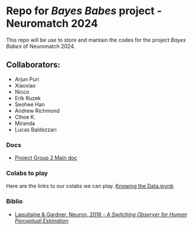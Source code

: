 # Repo for *Bayes Babes* project - Neuromatch 2024

This repo will be use to store and mantain the codes for the project *Bayes Babes* of Neuromatch 2024.

## Collaborators:
- Arjun Puri
- Xiaoxiao
- Nicco
- Erik Ruzek
- Seohee Han
- Andrew Richmond
- Clhoe K.
- Miranda
- Lucas Baldezzari

### Docs

- [Project Group 2 Main doc](https://docs.google.com/document/d/1ZA0-Z-GO-pYg_CeYRGAYFPBJxr1fF4K0PAReS_vPJt0/edit)

### Colabs to play

Here are the links to our colabs we can play. 
[Knowing the Data.ipynb](https://colab.research.google.com/drive/1efzj0CkTbrIYN-Oo3iLzfLtWMFSnYAxa?usp=sharing)

### Biblio
- [Laquitaine & Gardner, Neuron, 2018 - *A Switching Observer for Human Perceptual Estimation*](https://pubmed.ncbi.nlm.nih.gov/29290551/)